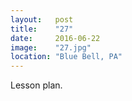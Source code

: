 ```yaml
---
layout:   post
title:    "27"
date:     2016-06-22
image:    "27.jpg"
location: "Blue Bell, PA"
---
```


Lesson plan.
